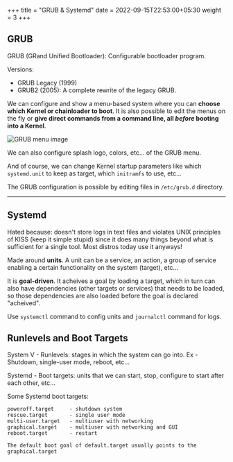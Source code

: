 +++
title = "GRUB & Systemd"
date =  2022-09-15T22:53:00+05:30
weight = 3
+++

## GRUB
GRUB (GRand Unified Bootloader): Configurable bootloader program.

Versions:
- GRUB Legacy (1999)
- GRUB2 (2005): A complete rewrite of the legacy GRUB.


We can configure and show a menu-based system where you can **choose which Kernel or chainloader to boot**. It is also possible to edit the menus on the fly or **give direct commands from a command line, all _before_ booting into a Kernel**.

![GRUB menu image](https://i.imgur.com/y9m7zcc.png)

We can also configure splash logo, colors, etc... of the GRUB menu.

And of course, we can change Kernel startup parameters like which `systemd.unit` to keep as target, which `initramfs` to use, etc...

The GRUB configuration is possible by editing files in `/etc/grub.d` directory.

---
## Systemd
Hated because: doesn't store logs in text files and violates UNIX principles of KISS (keep it simple stupid) since it does many things beyond what is sufficient for a single tool. Most distros today use it anyways!

Made around **units**. A unit can be a service, an action, a group of service enabling a certain functionality on the system (target), etc...

It is **goal-driven**. It acheives a goal by loading a target, which in turn can also have dependencies (other targets or services) that needs to be loaded, so those dependencies are also loaded before the goal is declared "acheived".

Use `systemctl` command to config units and `journalctl` command for logs.

## Runlevels and Boot Targets
System V - Runlevels: stages in which the system can go into. Ex - Shutdown, single-user mode, reboot, etc...

Systemd - Boot targets: units that we can start, stop, configure to start after each other, etc...

Some Systemd boot targets:
```
poweroff.target 	- shutdown system
rescue.target 		- single user mode
multi-user.target 	- multiuser with networking
graphical.target 	- multiuser with networking and GUI
reboot.target 		- restart

The default boot goal of default.target usually points to the graphical.target
```